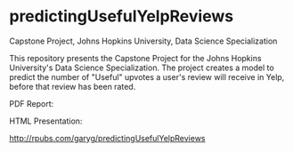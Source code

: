 # predictingUsefulYelpReviews
Capstone Project, Johns Hopkins University, Data Science Specialization

This repository presents the Capstone Project for the Johns Hopkins University's Data Science Specialization. The project creates a model to predict the number of "Useful" upvotes a user's review will receive in Yelp, before that review has been rated. 

PDF Report:



HTML Presentation:

http://rpubs.com/garyg/predictingUsefulYelpReviews


